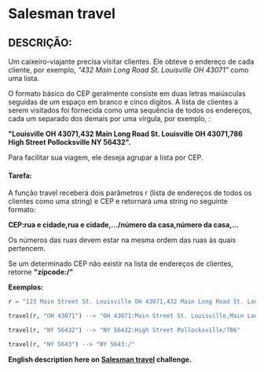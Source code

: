 # Salesman travel

## DESCRIÇÃO:
Um caixeiro-viajante precisa visitar clientes. Ele obteve o endereço de cada cliente, por exemplo, *"432 Main Long Road St. Louisville OH 43071"* como uma lista.

O formato básico do CEP geralmente consiste em duas letras maiúsculas seguidas de um espaço em branco e cinco dígitos. A lista de clientes a serem visitados foi fornecida como uma sequência de todos os endereços, cada um separado dos demais por uma vírgula, por exemplo, :

**"Louisville OH 43071,432 Main Long Road St. Louisville OH 43071,786 High Street Pollocksville NY 56432".**

Para facilitar sua viagem, ele deseja agrupar a lista por CEP.

#### Tarefa:

A função travel receberá dois parâmetros r (lista de endereços de todos os clientes como uma string) e CEP e retornará uma string no seguinte formato:

**CEP:rua e cidade,rua e cidade,.../número da casa,número da casa,...**

Os números das ruas devem estar na mesma ordem das ruas às quais pertencem.

Se um determinado CEP não existir na lista de endereços de clientes, retorne **"zipcode:/"**

**Exemplos:**
``` python
r = "123 Main Street St. Louisville OH 43071,432 Main Long Road St. Louisville OH 43071,786 High Street Pollocksville NY 56432"

travel(r, "OH 43071") --> "OH 43071:Main Street St. Louisville,Main Long Road St. Louisville/123,432"

travel(r, "NY 56432") --> "NY 56432:High Street Pollocksville/786"

travel(r, "NY 5643") --> "NY 5643:/"

```

**English description here on [Salesman travel](https://www.codewars.com/kata/56af1a20509ce5b9b000001e) challenge.**